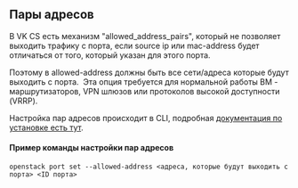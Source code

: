 ## Пары адресов

В VK CS есть механизм "allowed_address_pairs", который не позволяет выходить трафику с порта, если source ip или mac-address будет отличаться от того, который указан для этого порта.

Поэтому в allowed-address должны быть все сети/адреса которые будут выходить с порта.  Эта опция требуется для нормальной работы ВМ - маршрутизаторов, VPN шлюзов или протоколов высокой доступности (VRRP).

Настройка пар адресов происходит в CLI, подробная [документация по установке есть тут](https://mcs.mail.ru/help/ru_RU/user-account/mgmt-interfaces).

#### Пример команды настройки пар адресов

```
openstack port set --allowed-address <адреса, которые будут выходить с порта> <ID порта>
```
